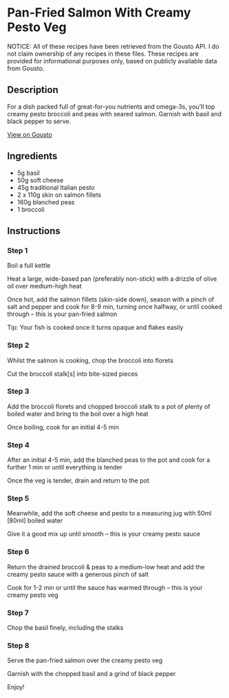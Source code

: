 # Pan-Fried Salmon With Creamy Pesto Veg

NOTICE: All of these recipes have been retrieved from the Gousto API. I do not claim ownership of any recipes in these files. These recipes are provided for informational purposes only, based on publicly available data from Gousto.

## Description

For a dish packed full of great-for-you nutrients and omega-3s, you'll top creamy pesto broccoli and peas with seared salmon. Garnish with basil and black pepper to serve. 

[View on Gousto](https://www.gousto.co.uk/recipes/cookbook/pan-fried-salmon-creamy-pesto-veg)

## Ingredients

- 5g basil
- 50g soft cheese 
- 45g traditional Italian pesto
- 2 x 110g skin on salmon fillets
- 160g blanched peas
- 1 broccoli

## Instructions


### Step 1

Boil a full kettle

Heat a large, wide-based pan (preferably non-stick) with a drizzle of olive oil over medium-high heat

Once hot, add the salmon fillets (skin-side down), season with a pinch of salt and pepper and cook for 8-9 min, turning once halfway, or until cooked through – this is your pan-fried salmon

Tip: Your fish is cooked once it turns opaque and flakes easily


### Step 2

Whilst the salmon is cooking, chop the broccoli into florets

Cut the broccoli stalk<span class="text-danger">[s]</span> into bite-sized pieces


### Step 3

Add the broccoli florets and chopped broccoli stalk to a pot of plenty of boiled water and bring to the boil over a high heat

Once boiling, cook for an initial 4-5 min


### Step 4

After an initial 4-5 min, add the blanched peas to the pot and cook for a further 1 min or until everything is tender

Once the veg is tender, drain and return to the pot


### Step 5

Meanwhile, add the soft cheese and pesto to a measuring jug with 50ml <span class="text-danger">[80ml]</span> boiled water

Give it a good mix up until smooth – this is your creamy pesto sauce


### Step 6

Return the drained broccoli & peas to a medium-low heat and add the creamy pesto sauce with a generous pinch of salt

Cook for 1-2 min or until the sauce has warmed through – this is your creamy pesto veg


### Step 7

Chop the basil finely, including the stalks

### Step 8

Serve the pan-fried salmon over the creamy pesto veg

Garnish with the chopped basil and a grind of black pepper

Enjoy!

